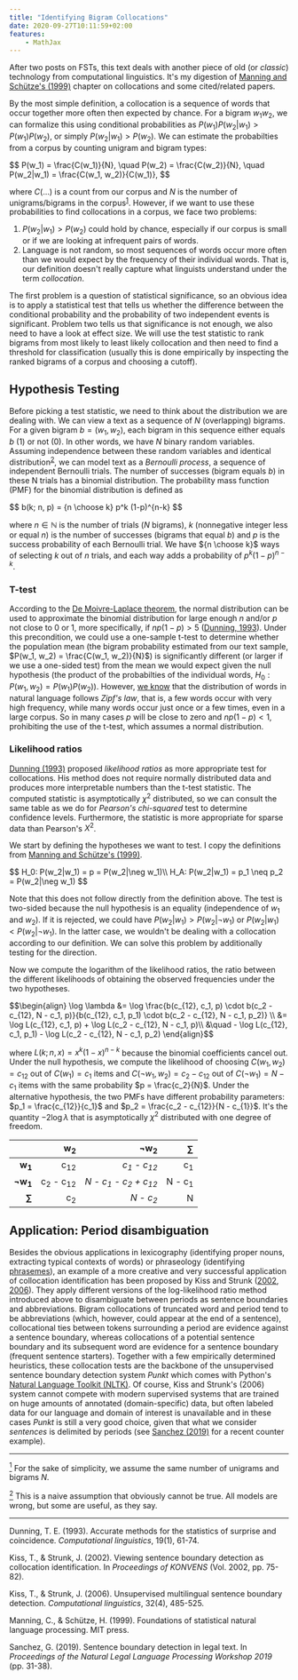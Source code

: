 ```yaml
---
title: "Identifying Bigram Collocations"
date: 2020-09-27T10:11:59+02:00
features:
    - MathJax
---
```


After two posts on FSTs, this text deals with another piece of old (or *classic*) technology from computational linguistics. It's my digestion of [Manning and Schütze's (1999)](#manning-schütze-1999) chapter on collocations and some cited/related papers.

By the most simple definition, a collocation is a sequence of words that occur together more often then expected by chance. For a bigram $w_1 w_2$, we can formalize this using conditional probabilities as $P(w_1) P(w_2|w_1) > P(w_1) P(w_2)$, or simply $P(w_2|w_1) > P(w_2)$. We can estimate the probabilties from a corpus by counting unigram and bigram types: 

<div>$$
P(w_1) = \frac{C(w_1)}{N}, \quad
P(w_2) = \frac{C(w_2)}{N}, \quad
P(w_2|w_1) = \frac{C(w_1, w_2)}{C(w_1)},
$$</div>

where $C(...)$ is a count from our corpus and $N$ is the number of unigrams/bigrams in the corpus<a name="fn-1"></a><sup>[1](#1)</sup>. However, if we want to use these probabilities to find collocations in a corpus, we face two problems:

1. $P(w_2|w_1) > P(w_2)$ could hold by chance, especially if our corpus is small or if we are looking at infrequent pairs of words.
2. Language is not random, so most sequences of words occur more often than we would expect by the frequency of their individual words. That is, our definition doesn't really capture what linguists understand under the term *collocation*.

The first problem is a question of statistical significance, so an obvious idea is to apply a statistical test that tells us whether the difference between the conditional probability and the probability of two independent events is significant.  Problem two tells us that significance is not enough, we also need to have a look at effect size. We will use the test statistic to rank bigrams from most likely to least likely collocation and then need to find a threshold for classification (usually this is done empirically by inspecting the ranked bigrams of a corpus and choosing a cutoff).


## Hypothesis Testing

Before picking a test statistic, we need to think about the distribution we are dealing with. We can view a text as a sequence of *N* (overlapping) bigrams. For a given bigram $b = (w_1, w_2)$, each bigram in this sequence either equals *b* (1) or not (0). In other words, we have *N* binary random variables. Assuming independence between these random variables and identical distribution<a name="fn-2"></a><sup>[2](#2)</sup>, we can model text as a *Bernoulli process*, a sequence of independent Bernoulli trials. The number of successes (bigram equals *b*) in these N trials has a binomial distribution. The probability mass function (PMF) for the binomial distribution is defined as

<div>$$
b(k; n, p) = {n \choose k} p^k (1-p)^{n-k}
$$</div>

where $n \in \mathbb{N}$ is the number of trials ($N$ bigrams), $k$ (nonnegative integer less or equal $n$) is the number of successes (bigrams that equal *b*) and $p$ is the success probability of each Bernoulli trial. We have ${n \choose k}$ ways of selecting $k$ out of $n$ trials, and each way adds a probability of $p^k (1-p)^{n-k}$.

### T-test

According to the [De Moivre-Laplace theorem](https://en.wikipedia.org/wiki/De_Moivre%E2%80%93Laplace_theorem), the normal distribution can be used to approximate the binomial distribution for large enough $n$ and/or $p$ not close to 0 or 1, more specifically, if $np (1-p) > 5$ ([Dunning, 1993](#dunning-1993)). Under this precondition, we could use a one-sample t-test to determine whether the population mean (the bigram probability estimated from our text sample, $P(w_1, w_2) = \frac{C(w_1, w_2)}{N}$) is significantly different (or larger if we use a one-sided test) from the mean we would expect given the null hypothesis (the product of the probabilties of the individual words, $H_0: P(w_1, w_2) = P(w_1) P(w_2)$). However, [we know](https://proceed-to-decode.com/posts/vocabulary-of-russian-news/) that the distribution of words in natural language follows *Zipf's law*, that is, a few words occur with very high frequency, while many words occur just once or a few times, even in a large corpus. So in many cases $p$ will be close to zero and $np (1-p) < 1$, prohibiting the use of the t-test, which assumes a normal distribution.

### Likelihood ratios

[Dunning (1993)](#dunning-1993) proposed *likelihood ratios* as more appropriate test for collocations. His method does not require normally distributed data and produces more interpretable numbers than the t-test statistic. The computed statistic is asymptotically $\chi ^2$ distributed, so we can consult the same table as we do for *Pearson's chi-squared* test to determine confidence levels. Furthermore, the statistic is more appropriate for sparse data than Pearson's $X^2$.


We start by defining the hypotheses we want to test. I copy the definitions from [Manning and Schütze's (1999)](#manning-schütze-1999).

<div>$$
H_0: P(w_2|w_1) = p = P(w_2|\neg w_1)\\
H_A: P(w_2|w_1) = p_1 \neq p_2 = P(w_2|\neg w_1)
$$</div>

Note that this does not follow directly from the definition above. The test is two-sided because the null hypothesis is an equality (independence of $w_1$ and $w_2$). If it is rejected, we could have $P(w_2|w_1) > P(w_2|\neg w_1)$ or $P(w_2|w_1) < P(w_2|\neg w_1)$. In the latter case, we wouldn't be dealing with a collocation according to our definition. We can solve this problem by additionally testing for the direction.

Now we compute the logarithm of the likelihood ratios, the ratio between the different likelihoods of obtaining the observed frequencies under the two hypotheses.

<div>$$\begin{align}
\log \lambda &= \log \frac{b(c_{12}, c_1, p) \cdot b(c_2 - c_{12}, N - c_1, p)}{b(c_{12}, c_1, p_1) \cdot b(c_2 - c_{12}, N - c_1, p_2)} \\
             &= \log L(c_{12}, c_1, p) + \log L(c_2 - c_{12}, N - c_1, p)\\ 
             &\quad - \log L(c_{12}, c_1, p_1) - \log L(c_2 - c_{12}, N - c_1, p_2)
\end{align}$$</div>

where $L(k; n, x) = x^k (1-x)^{n-k}$ because the binomial coefficients cancel out. Under the null hypothesis, we compute the likelihood of choosing $C(w_1, w_2) = c_{12}$ out of $C(w_1) = c_1$ items and $C(\neg w_1, w_2) = c_2 - c_{12}$ out of $C(\neg w_1) = N - c_1$ items with the same probability $p = \frac{c_2}{N}$. Under the alternative hypothesis, the two PMFs have different probability parameters: $p_1 = \frac{c_{12}}{c_1}$ and $p_2 = \frac{c_2 - c_{12}}{N - c_{1}}$. It's the quantity $- 2 \log \lambda$ that is asymptotically $\chi ^2$ distributed with one degree of freedom.


|                   | w<sub>2</sub> | ¬w<sub>2</sub> |      ∑     |
|------------------:|--------------:|---------------:|-----------:|
| **w<sub>1</sub>** | c<sub>12</sub> | *c<sub>1</sub> - c<sub>12</sub>* | c<sub>1</sub> |
| **¬w<sub>1</sub>** | c<sub>2</sub> - c<sub>12</sub> |  *N - c<sub>1</sub> - c<sub>2</sub> + c<sub>12</sub>* | N - c<sub>1</sub> |
| **∑** | c<sub>2</sub> | *N - c<sub>2</sub>* |  N |


## Application: Period disambiguation

Besides the obvious applications in lexicography (identifying proper nouns, extracting typical contexts of words) or phraseology (identifying [phrasemes](https://en.wikipedia.org/wiki/Phraseme)), an example of a more creative and very successful application of collocation identification has been proposed by Kiss and Strunk ([2002](#kiss-strunk-2002), [2006](#kiss-strunk-2006)). They apply different versions of the log-likelihood ratio method introduced above to disambiguate between periods as sentence boundaries and abbreviations. Bigram collocations of truncated word and period tend to be abbreviations (which, however, could appear at the end of a sentence), collocational ties between tokens surrounding a period are evidence against a sentence boundary, whereas collocations of a potential sentence boundary and its subsequent word are evidence for a sentence boundary (frequent sentence starters). Together with a few empirically determined heuristics, these collocation tests are the backbone of the unsupervised sentence boundary detection system *Punkt* which comes with Python's [Natural Language Toolkit (NLTK)](https://www.nltk.org/). Of course, Kiss and Strunk's (2006) system cannot compete with modern supervised systems that are trained on huge amounts of annotated (domain-specific) data, but often labeled data for our language and domain of interest is unavailable and in these cases *Punkt* is still a very good choice, given that what we consider *sentences* is delimited by periods (see [Sanchez (2019)](#sanchez-2019) for a recent counter example).



<hr>

<a name="1" href="#fn-1"><sup>1</sup></a> For the sake of simplicity, we assume the same number of unigrams and bigrams *N*.

<a name="2" href="#fn-2"><sup>2</sup></a> This is a naive assumption that obviously cannot be true. All models are wrong, but some are useful, as they say.

<hr>

<a name="dunning-1993"></a> Dunning, T. E. (1993). Accurate methods for the statistics of surprise and coincidence. *Computational linguistics*, 19(1), 61-74.

<a name="kiss-strunk-2002"></a>Kiss, T., & Strunk, J. (2002). Viewing sentence boundary detection as collocation identification. In *Proceedings of KONVENS* (Vol. 2002, pp. 75-82).

<a name="kiss-strunk-2006"></a>Kiss, T., & Strunk, J. (2006). Unsupervised multilingual sentence boundary detection. *Computational linguistics*, 32(4), 485-525.

<a name="manning-schütze-1999"></a>Manning, C., & Schütze, H. (1999). Foundations of statistical natural language processing. MIT press.

<a name="sanchez-2019"></a> Sanchez, G. (2019). Sentence boundary detection in legal text. In *Proceedings of the Natural Legal Language Processing Workshop 2019* (pp. 31-38).